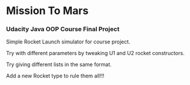 # Mission To Mars

### Udacity Java OOP Course Final Project

Simple Rocket Launch simulator for course project.

Try with different parameters by tweaking U1 and U2 rocket constructors.

Try giving different lists in the same format. 

Add a new Rocket type to rule them all!!!